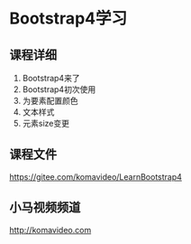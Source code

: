Bootstrap4学习
=============

## 课程详细

1. Bootstrap4来了
2. Bootstrap4初次使用
3. 为要素配置颜色
4. 文本样式
5. 元素size变更

## 课程文件

https://gitee.com/komavideo/LearnBootstrap4

## 小马视频频道

http://komavideo.com
